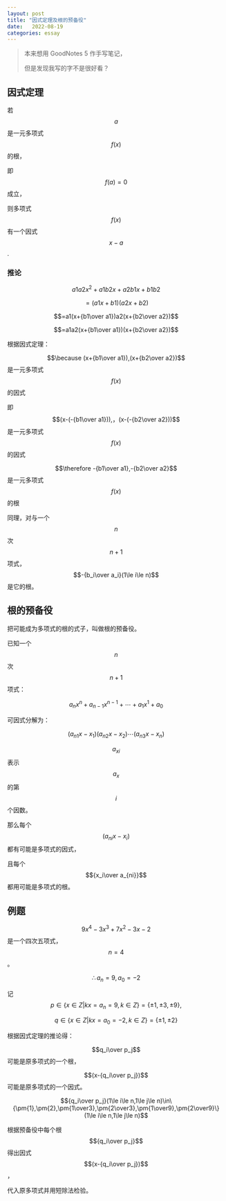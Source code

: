```yaml
---
layout: post
title: "因式定理及根的预备役"
date:   2022-08-19
categories: essay
---
```


> 本来想用 GoodNotes 5 作手写笔记，
> 
> 但是发现我写的字不是很好看？

## 因式定理

若 $$a$$ 是一元多项式 $$f(x)$$ 的根，

即 $$f(a)=0$$ 成立，

则多项式 $$f(x)$$ 有一个因式 $$x-a$$.

### 推论

$$a1a2x^2+a1b2x+a2b1x+b1b2$$

$$=(a1x+b1)(a2x+b2)$$

$$=a1(x+{b1\over a1})a2(x+{b2\over a2})$$

$$=a1a2(x+{b1\over a1})(x+{b2\over a2})$$

根据因式定理：

$$\because (x+{b1\over a1}),(x+{b2\over a2})$$ 是一元多项式 $$f(x)$$ 的因式

即 $$(x-(-{b1\over a1})),，(x-(-{b2\over a2}))$$ 是一元多项式 $$f(x)$$ 的因式

$$\therefore -{b1\over a1},-{b2\over a2}$$ 是一元多项式 $$f(x)$$ 的根

同理，对与一个 $$n$$ 次 $$n+1$$ 项式，$$-{b_i\over a_i}(1\le i\le n)$$ 是它的根。

## 根的预备役

把可能成为多项式的根的式子，叫做根的预备役。

已知一个 $$n$$ 次 $$n+1$$ 项式：

$$a_nx^n+a_{n-1}x^{n-1}+\cdots+a_1x^1+a_0$$

可因式分解为：

$$(a_{n1}x-x_1)(a_{n2}x-x_2)\cdots(a_{n3}x-x_n)$$

$$a_{xi}$$ 表示 $$a_x$$ 的第 $$i$$ 个因数。

那么每个 $$(a_{ni}x-x_i)$$ 都有可能是多项式的因式，

且每个 $${x_i\over a_{ni}}$$ 都用可能是多项式的根。

## 例题

$$9x^4-3x^3+7x^2-3x-2$$ 是一个四次五项式，$$n=4$$。

$$\therefore a_n=9,a_0=-2$$

记 $$p\in\{x\in Z\vert kx=a_n=9,k\in Z\}=\{\pm 1,\pm 3,\pm 9\},$$

$$q\in\{x\in Z\vert kx=a_0=-2,k\in Z\}=\{\pm 1,\pm 2\}$$

根据因式定理的推论得：

$$q_i\over p_j$$ 可能是原多项式的一个根，

$$(x-{q_i\over p_j})$$ 可能是原多项式的一个因式。

$${q_i\over p_j}(1\le i\le n,1\le j\le n)\in\{\pm{1},\pm{2},\pm{1\over3},\pm{2\over3},\pm{1\over9},\pm{2\over9}\}(1\le i\le n,1\le j\le n)$$

根据预备役中每个根 $${q_i\over p_j}$$ 得出因式 $$(x-{q_i\over p_j})$$，

代入原多项式并用短除法检验。